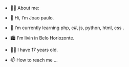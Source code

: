 - 👨‍💻 About me:

- 👋 Hi, I’m Joao paulo.
- 🌱 I’m currently learning php, c#, js, python, html, css .
- 🏙️ I'm livin in Belo Horiozonte.
- 🙍‍♂️ I have 17 years old. 
- 📫 How to reach me ...
